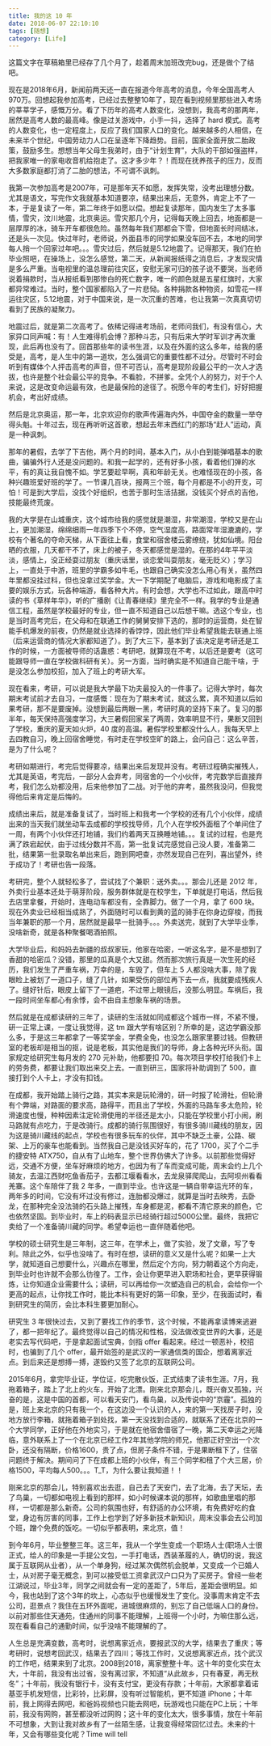 ```yaml
---
title: 我的这 10 年
date: 2018-06-07 22:10:10
tags: [随想]
category: [Life]
---
```


这篇文字在草稿箱里已经存了几个月了，趁着周末加班改完bug，还是做个了结吧。

现在是2018年6月，新闻前两天还一直在报道今年高考的消息，今年全国高考人970万。回想起我参加高考，已经过去整整10年了，现在看到视频里那些进入考场的莘莘学子，感慨万分。看了下历年的高考人数变化，没想到，我高考的那两年，居然是高考人数的最高峰。像是过关游戏中，小手一抖，选择了 hard 模式。高考的人数变化，也一定程度上，反应了我们国家人口的变化。越来越多的人相信，在未来半个世纪，中国劳动力人口在呈逐年下降趋势。目前，国家全面开放二胎政策，鼓励多生。想想当年父母生我弟时，由于“计划生育”，大队的干部如强盗样，把我家唯一的家电收音机给抱走了。这才多少年？！而现在抚养孩子的压力，反而大多数家庭都打消了二胎的想法，不可谓不讽刺。
<!--more-->

我第一次参加高考是2007年，可是那年天不如愿，发挥失常，没考出理想分数。尤其是语文，写完作文我就基本知道要凉，结果出来后，无意外，肯定上不了一本，于是复读了一年，第二年终于如愿以偿。想起复读那年，国内发生了太多事情，雪灾，汶川地震，北京奥运。雪灾那几个月，记得每天晚上回去，地面都是一层厚厚的冰，骑车开车都很危险。虽然每年我们那都会下雪，但地面长时间结冰，还是头一次见。快过年时，老师说，外面县市的同学如果没车回不去，本地的同学每人捎一个回家过年吧。。。雪灾过后，然后就是5.12地震了。记得那天，我们在拍毕业照吧，在操场上，没怎么感觉，第二天，从新闻报纸得之消息后，才发现灾情是多么严重。当电视里的温总理前往灾区，安慰无家可归的孩子说不要哭，当老师说着捐款时，当从报纸看到那惨白的死亡数字，唯一的颜色就是五星红旗时，大家都异常难过。当时，整个国家都陷入了一片悲恸。各种捐款各种物资，如雪花一样运往灾区，5.12地震，对于中国来说，是一次沉重的苦难，也让我第一次真真切切看到了民族的凝聚力。

地震过后，就是第二次高考了。依稀记得进考场前，老师问我们，有没有信心，大家异口同声喊：有！人生难得机会博？那种斗志，只有后来大学时军训才再次重现，此后再也没有了。回首那些年的读书生涯，以及在外面的这么多年，给我的感受是，高考，是人生中的第一道坎，怎么强调它的重要性都不过分。尽管时不时会听到有媒体个人抨击高考的声音，但不可否认，高考是现阶段最公平的一次人才选拔，也许是整个社会最公平的竞争。不看脸，不拼爹。全凭个人的努力，对于个人来说，这是改变命运最有效，也是最保险的途径了。祝愿今年的考生们，好好把握机会，考出好成绩。

然后是北京奥运，那一年，北京欢迎你的歌声传遍海内外，中国夺金的数量一举夺得头魁。十年过去，现在再听听这首歌，想起去年末西红门的那场“赶人”运动，真是一种讽刺。

那年的暑假，去学了下吉他，两个月的时间，基本入门，从小白到能弹唱基本的歌曲，骗骗外行人还是没问题的。和我一起学的，还有好多小孩，看着他们弹的水平，有的真让我自愧不如。学艺要趁早啊，真和年龄无关。也难怪现在的小孩，各种兴趣班爱好班的学了。一节课几百块，报两三个班，每个月都是不小的开支，可怕！可是到大学后，没找个好组织，也苦于那时生活拮据，没钱买个好点的吉他，技能最终荒废。

我的大学是在山城重庆，这个城市给我的感觉就是潮湿，非常潮湿，学校又是在山上，更加潮湿，绵绵细雨一年四季下个不停，空气湿度高，路面常年湿漉漉的，学校有个著名的夺命天梯，从下面往上看，食堂和宿舍楼云雾缭绕，犹如仙境。阳台晒的衣服，几天都干不了，床上的被子，冬天都感觉是湿的。在那的4年平平淡淡，感情上，没正经耍过朋友（重庆话里，谈恋爱叫耍朋友，毫无贬义）；学习上，一直处于中游，班里的学霸多如牛毛，也跟自己确实没怎么用心有关，虽然四年里都没挂过科，但也没拿过奖学金。大一下学期配了电脑后，游戏和电影成了主要的娱乐方式，玩各种端游，看各种大片。有时会想，大学也不过如此，跟高中时读的书《草样年华》，听的广播剧《让青春继续》里完全不一样。我学的专业是通信工程，虽然是学校最好的专业，但一直不知道自己以后想干嘛。选这个专业，也是当时高考完后，在父母和在联通工作的舅舅安排下选的，那时的运营商，处在智能手机爆发的前夜，仍然是就业选择的香饽饽，因此他们毕业希望我能去联通上班（后来运营商的情况大家都知道了）。到了大三下，基本到了该决定是考研还是工作的时候，一方面被导师的话蛊惑：考研吧，就算现在不考，以后还是要考（这可能跟导师一直在学校做科研有关）。另一方面，当时确实是不知道自己能干啥，于是没怎么参加校招，加入了班上的考研大军。

现在看来，考研，可以说是我大学最下功夫最投入的一件事了。记得大学时，每次期末考试前才去自习，一度感慨：现在为了期末考试，就这么累，真不知道以后如果考研，那不是要废掉。没想到最后两眼一黑，考研时真的坚持下来了。复习的那半年，每天保持高强度学习，大三暑假回家呆了两周，效率明显不行，果断又回到了学校，重庆的夏天如火炉，40 度的高温。暑假学校里都没什么人，我每天早上去四教自习，晚上回宿舍睡觉，有时走在学校空旷的路上，会问自己：这么辛苦，是为了什么呢？

考研如期进行，考完后觉得要凉，结果出来后发现并没有。考研过程确实摧残人，尤其是英语，考完后，一部分人会弃考，同宿舍的一个小伙伴，考完数学后直接弃考，我们怎么劝都没用，后来他参加了二战。对于他的弃考，虽然我没问，但我觉得他后来肯定是后悔的。

成绩出来后，就是准备复试了，当时班上和我考一个学校的还有几个小伙伴，成绩出来的当天我们就坐动车去成都的学校找导师，几个人在学校外面租了个单间住了一周，有两个小伙伴还打地铺，我们约着两天互换睡地铺。。。复试的过程，也是充满了跌宕起伏，由于过线分数并不高，第一批复试完感觉自己没人要，准备第二批，结果第一批录取名单出来后，跑到网吧查，亦然发现自己在列，喜出望外，终于成功了！考研也告一段落。

考研完，整个人就轻松多了，尝试找了个兼职：送外卖。。。那会儿还是 2012 年，外卖行业基本还处于萌芽阶段，服务群体就是在校学生，下单就是打电话，然后我去店里拿餐，开始时，连电动车都没有，全靠脚力。做了一个月，拿了 600 块。现在外卖业已经相当成熟了，外面随时可以看到黄的蓝的骑手在你身边穿梭，而我当年兼职的那一个月，居然就是最早一批骑手。。。外卖送完，就到了大学毕业季，没啥新奇，就是各种聚餐喝酒拍照。

大学毕业后，和妈妈去新疆的叔叔家玩，他家在哈密，一听这名字，是不是想到了香甜的哈密瓜？没错，那里的瓜真是个大又甜。然而那次旅行真是一次生死的经历，我们发生了严重车祸，万幸的是，车毁了，但车上 5 人都没啥大事，除了我眼睑上被划了一道口子，缝了几针，如果受伤的部位再下去一点，我就要成残疾人了。缝好针后，眼皮上留下了一道疤，不过带上眼镜后，没那么明显。车祸后，我一段时间坐车都心有余悸，会不由自主想象车祸的场景。

然后就是在成都读研的三年了，读研的生活就如同成都这个城市一样，不紧不慢，研一正常上课，一度让我觉得，这 tm 跟大学有啥区别？所幸的是，这边学霸没那么多，于是这三年都拿了一等奖学金，学费全免，也没怎么跟家里要过钱。但教研室的老板却是相当的抠，说是老板，其实他是我们的导师，身上各种光环头衔。国家规定给研究生每月发的 270 元补助，他都要扣 70。每次项目学校打给我们卡上的劳务费，都要让我们取出来交上去。一直到研三，国家将补助调到了 500，直接打到个人卡上，才没有扣钱。

在成都，我开始踏上骑行之路，其实本来是玩轮滑的，研一时报了轮滑社，但轮滑有个弊端，对路面的要求高，路得平，而且出了学校，外面的马路车多太危险，轮滑速度也慢，种种因素注定轮滑使用的半径还是太小，只能在学校里小打小闹，刷马路就有点吃力，于是改骑行。成都的骑行氛围很好，有很多骑川藏线的朋友，因为这是骑川藏线的起点，学校也有很多玩车的伙伴，其中不缺乏土豪，公路、碳架、上万的豪车也能看到。当然我自己是没钱买好车的，花了 1700，买了个二手的捷安特 ATX750，自从有了山地车，整个世界仿佛大了许多。以前那些觉得好远，交通不方便，坐车好麻烦的地方，也因为有了车而变成可能，周末会约上几个骑友，去温江西财吃鱼香茄子，去都江堰看看水，去龙泉驿爬爬山，去阿坝州看看羌寨。这个车陪伴了我 2 年多，一直到毕业。也许这是一辆自带幸运光环的车，两年多的时间，它没有坏过没有修过，连胎都没爆过，就算是当时去映秀，去卧龙，在那种完全没法骑的石头路上摧残，车身都是泥，都看不清它原来的颜色，它也依然坚固。到毕业时，车上的码表显示已经骑行超过5000公里。最终，我把它卖给了一个准备骑川藏的同学。希望幸运也一直伴随着他吧。

学校的硕士研究生是三年制，这三年，在学术上，做了实验，发了文章，写了专利。除此之外，似乎也没啥了。有时在想，读研的意义又是什么呢？如果一上大学，就知道自己想要什么，兴趣点在哪里，然后定个方向，努力朝着这个方向走，到毕业时也许就不会那么彷徨了。工作，会让你更早进入职场和社会，更早获得锻炼，让你知道企业需要什么；读研，可以再给你一次塑造自己的机会，会给你一个更高的起点，让你找工作时，能比本科有更好的第一印象，至少，在我面试时，看到研究生的简历，会比本科生要更加耐心。

研究生 3 年很快过去，又到了要找工作的季节，这个时候，不能再拿读博来逃避了，都一把年纪了。最终觉得以自己的情况和性格，没法做改变世界的大事，还是老实去写代码吧，于是拿起面试宝典，剑指 offer 看起来。经过一顿恶补，校招时，也骗到了几个 offer，最开始签的是武汉的一家通信类的国企，想着离家近点。到后来还是想搏一搏，遂毁约又签了北京的互联网公司。

2015年6月，拿完毕业证，学位证，吃完散伙饭，正式结束了读书生涯。7月，我拖着箱子，踏上了北上的火车，开始了北漂。刚来北京那会儿，既兴奋又孤独，兴奋的是，这是中国的首都，可以看天安门，看鸟巢，以及传说中的“京霾”。孤独的是，班上来北京的只有我一个，在这边没一个认识的人，来的第一天找房子时，没地方放行李箱，就拖着箱子到处找，第一天没找到合适的，就联系了还在北京的一个大学同学，正好他在外地实习，于是就在他宿舍借宿了一晚，第二天幸运之光降临，意外联系上了一个在北京已经工作2年其他学院的师兄，他那正好空出一个次卧，还没有隔断，价格1600，贵了点，但房子条件不错，于是果断租下了，住宿问题终于解决。期间问了下在成都上班的小伙伴，有三个同学和租了个大三居，价格1500，平均每人500。。。T_T，为什么要让我知道！！

刚来北京的那会儿，特别喜欢出去逛，自己去了天安门，去了北海，去了天坛，去了鸟巢，一切都如电视上看到的那样，如小时候课本说的那样，如歌曲里唱的那样，一切都是那么新奇。公司的氛围也好，有舒适的办公环境，有免费好吃的食堂，身边有厉害的同事，工作上也学到了好多新技术新知识，周末没事会去公司加个班，蹭个免费的饭吃。一切似乎都表明，来北京，值！

到今年6月，毕业整整三年。这三年，我从一个学生变成一个职场人士(职场人士很正式，给人的印象是一手提公文包，一手打电话，西装革履的人，确切的说，我这属于互联网从业者），从一个单身狗，经过某次偶然机会脱单，又变成一个已婚人士，从对房子毫无概念，到可以接受低工资拿武汉户口只为了买房子。曾经一些老江湖说过，毕业3年，同学之间就会有一定的差距了，5年后，差距会很明显。如今，我也站到了这个3年的坎上，心态似乎也缓慢发生了变化。没事周末肯定不去公司，逛景点？我住在五环外面呢，进城很麻烦的，别忘了自己低端人口的身份。以前对那些住天通苑，住通州的同事不能理解，上班得一个小时，为嘛住那么远，现在看看自己的通勤时间，似乎没啥不能理解的了。

人生总是充满变数，高考时，说想离家近点，要报武汉的大学，结果去了重庆；等考研时，说想考回武汉，结果去了四川；等找工作时，又说想离家近点，找个武汉的工作吧，结果来到了北京。2008到2018，离家整整十年。这十年的变化实在太大，十年前，我没有出过省，没有离过家，不知道“从此故乡，只有春夏，再无秋冬”；十年前，我没有银行卡，没有支付宝，更没有存款；十年前，大家都拿着诺基亚手机发短信，比彩铃，比彩屏，没有听过智能机，更不知道 iPhone；十年前，我上网得去网吧，和爸妈视频也只能去网吧，玩游戏也只能在PC上玩；十年前，我没有网购，甚至都没听过网购；这十年的变化太大，很多事情，放在十年前不可想象，大到让我对故乡有了一丝陌生感，让我变得经常回忆过去。未来的十年，又会有哪些变化呢？Time will tell

